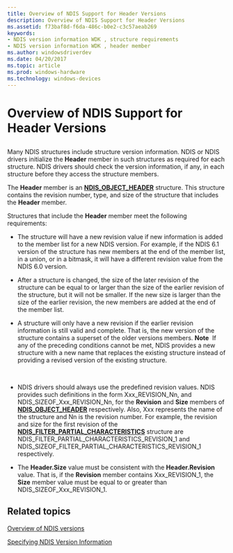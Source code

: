 ```yaml
---
title: Overview of NDIS Support for Header Versions
description: Overview of NDIS Support for Header Versions
ms.assetid: f73baf8d-f6da-486c-b0e2-c3c57aeab269
keywords:
- NDIS version information WDK , structure requirements
- NDIS version information WDK , header member
ms.author: windowsdriverdev
ms.date: 04/20/2017
ms.topic: article
ms.prod: windows-hardware
ms.technology: windows-devices
---
```


# Overview of NDIS Support for Header Versions


## <a href="" id="ddk-overview-of-ndis-support-for-header-versions-ng"></a>


Many NDIS structures include structure version information. NDIS or NDIS drivers initialize the **Header** member in such structures as required for each structure. NDIS drivers should check the version information, if any, in each structure before they access the structure members.

The **Header** member is an [**NDIS\_OBJECT\_HEADER**](https://msdn.microsoft.com/library/windows/hardware/ff566588) structure. This structure contains the revision number, type, and size of the structure that includes the **Header** member.

Structures that include the **Header** member meet the following requirements:

-   The structure will have a new revision value if new information is added to the member list for a new NDIS version. For example, if the NDIS 6.1 version of the structure has new members at the end of the member list, in a union, or in a bitmask, it will have a different revision value from the NDIS 6.0 version.

-   After a structure is changed, the size of the later revision of the structure can be equal to or larger than the size of the earlier revision of the structure, but it will not be smaller. If the new size is larger than the size of the earlier revision, the new members are added at the end of the member list.

-   A structure will only have a new revision if the earlier revision information is still valid and complete. That is, the new version of the structure contains a superset of the older versions members.
    **Note**  If any of the preceding conditions cannot be met, NDIS provides a new structure with a new name that replaces the existing structure instead of providing a revised version of the existing structure.

     

-   NDIS drivers should always use the predefined revision values. NDIS provides such definitions in the form Xxx\_REVISION\_Nn, and NDIS\_SIZEOF\_Xxx\_REVISION\_Nn, for the **Revision** and **Size** members of [**NDIS\_OBJECT\_HEADER**](https://msdn.microsoft.com/library/windows/hardware/ff566588) respectively. Also, Xxx represents the name of the structure and Nn is the revision number. For example, the revision and size for the first revision of the [**NDIS\_FILTER\_PARTIAL\_CHARACTERISTICS**](https://msdn.microsoft.com/library/windows/hardware/ff565544) structure are NDIS\_FILTER\_PARTIAL\_CHARACTERISTICS\_REVISION\_1 and NDIS\_SIZEOF\_FILTER\_PARTIAL\_CHARACTERISTICS\_REVISION\_1 respectively.

-   The **Header.Size** value must be consistent with the **Header.Revision** value. That is, if the **Revision** member contains Xxx\_REVISION\_1, the **Size** member value must be equal to or greater than NDIS\_SIZEOF\_Xxx\_REVISION\_1.

## Related topics


[Overview of NDIS versions](overview-of-ndis-versions.md)

[Specifying NDIS Version Information](specifying-ndis-version-information.md)

 

 






